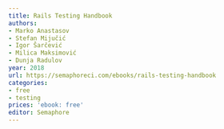 ```yaml
---
title: Rails Testing Handbook
authors:
- Marko Anastasov
- Stefan Mijučić
- Igor Šarčević
- Milica Maksimović
- Dunja Radulov
year: 2018
url: https://semaphoreci.com/ebooks/rails-testing-handbook
categories:
- free
- testing
prices: 'ebook: free'
editor: Semaphore
---
```

